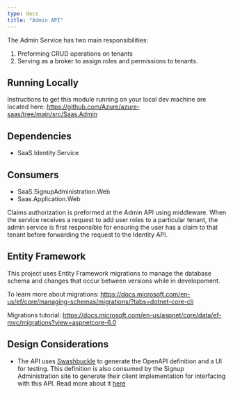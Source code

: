 ```yaml
---
type: docs
title: "Admin API"
---
```


The Admin Service has two main responsibilities: 
1. Preforming CRUD operations on tenants
2. Serving as a broker to assign roles and permissions to tenants. 

## Running Locally

Instructions to get this module running on your local dev machine are located here: https://github.com/Azure/azure-saas/tree/main/src/Saas.Admin

## Dependencies
- SaaS.Identity.Service

## Consumers
- SaaS.SignupAdministration.Web
- Saas.Application.Web


Claims authorization is preformed at the Admin API using middleware.
When the service receives a request to add user roles to a particular tenant, the admin service is first responsible for ensuring the user has a claim to that tenant 
before forwarding the request to the Identity API. 

## Entity Framework

This project uses Entity Framework migrations to manage the database schema and changes that occur between versions while in developoment.

To learn more about migrations:
https://docs.microsoft.com/en-us/ef/core/managing-schemas/migrations/?tabs=dotnet-core-cli

Migrations tutorial: https://docs.microsoft.com/en-us/aspnet/core/data/ef-mvc/migrations?view=aspnetcore-6.0

## Design Considerations

- The API uses [Swashbuckle](https://www.nuget.org/packages/Swashbuckle) to generate the OpenAPI definition and a UI for testing. This definition is also consumed by the Signup Administration site to generate their client implementation for interfacing with this API. Read more about it [here](https://docs.microsoft.com/en-us/aspnet/core/tutorials/getting-started-with-swashbuckle?view=aspnetcore-6.0&tabs=visual-studio)